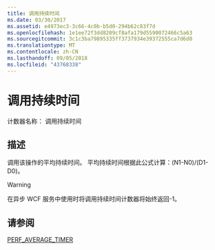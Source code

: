 ```yaml
---
title: 调用持续时间
ms.date: 03/30/2017
ms.assetid: e4973ec3-3c66-4c0b-b5d0-294b62c83f7d
ms.openlocfilehash: 1e1ee72f3dd8209cf8afa179d5590072466c5a63
ms.sourcegitcommit: 3c1c3ba79895335ff3737934e39372555ca7d6d0
ms.translationtype: MT
ms.contentlocale: zh-CN
ms.lasthandoff: 09/05/2018
ms.locfileid: "43768338"
---
```

# <a name="calls-duration"></a>调用持续时间
计数器名称： 调用持续时间  
  
## <a name="description"></a>描述  
 调用该操作的平均持续时间。 平均持续时间根据此公式计算：(N1-N0)/(D1-D0)。  
  
> [!WARNING]
>  在异步 WCF 服务中使用时将调用持续时间计数器将始终返回-1。  
  
## <a name="see-also"></a>请参阅  
 [PERF_AVERAGE_TIMER](https://go.microsoft.com/fwlink/?LinkId=95015)
